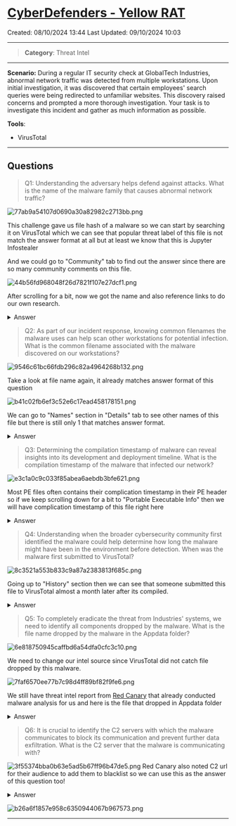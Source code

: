 # [CyberDefenders - Yellow RAT](https://cyberdefenders.org/blueteam-ctf-challenges/yellow-rat/)
Created: 08/10/2024 13:44
Last Updated: 09/10/2024 10:03
* * *
>**Category**: Threat Intel
* * *
**Scenario:**
During a regular IT security check at GlobalTech Industries, abnormal network traffic was detected from multiple workstations. Upon initial investigation, it was discovered that certain employees' search queries were being redirected to unfamiliar websites. This discovery raised concerns and prompted a more thorough investigation. Your task is to investigate this incident and gather as much information as possible.

**Tools**:
- VirusTotal

* * *
## Questions
>Q1: Understanding the adversary helps defend against attacks. What is the name of the malware family that causes abnormal network traffic?

![77ab9a54107d0690a30a82982c2713bb.png](/_resources/77ab9a54107d0690a30a82982c2713bb.png)

This challenge gave us file hash of a malware so we can start by searching it on VirusTotal which we can see that popular threat label of this file is not match the answer format at all but at least we know that this is Jupyter Infostealer

And we could go to "Community" tab to find out the answer since there are so many community comments on this file.

![44b56fd968048f26d7821f107e27dcf1.png](/_resources/44b56fd968048f26d7821f107e27dcf1.png)

After scrolling for a bit, now we got the name and also reference links to do our own research.

<details>
  <summary>Answer</summary>
<pre><code>Yellow Cockatoo RAT</code></pre>
</details>

>Q2: As part of our incident response, knowing common filenames the malware uses can help scan other workstations for potential infection. What is the common filename associated with the malware discovered on our workstations?

![9546c61bc66fdb296c82a4964268b132.png](/_resources/9546c61bc66fdb296c82a4964268b132.png)

Take a look at file name again, it already matches answer format of this question

![b41c02fb6ef3c52e6c17ead458178151.png](/_resources/b41c02fb6ef3c52e6c17ead458178151.png)

We can go to "Names" section in "Details" tab to see other names of this file but there is still only 1 that matches answer format.

<details>
  <summary>Answer</summary>
<pre><code>111bc461-1ca8-43c6-97ed-911e0e69fdf8.dll</code></pre>
</details>

>Q3: Determining the compilation timestamp of malware can reveal insights into its development and deployment timeline. What is the compilation timestamp of the malware that infected our network?

![e3c1a0c9c033f85abea6aebdb3bfe621.png](/_resources/e3c1a0c9c033f85abea6aebdb3bfe621.png)

Most PE files often contains their complication timestamp in their PE header so if we keep scrolling down for a bit to "Portable Executable Info" then we will have complication timestamp of this file right here

<details>
  <summary>Answer</summary>
<pre><code>2020-09-24 18:26:47</code></pre>
</details>

>Q4: Understanding when the broader cybersecurity community first identified the malware could help determine how long the malware might have been in the environment before detection. When was the malware first submitted to VirusTotal?

![8c3521a553b833c9a87a2383813f685c.png](/_resources/8c3521a553b833c9a87a2383813f685c.png)

Going up to "History" section then we can see that someone submitted this file to VirusTotal almost a month later after its compiled.

<details>
  <summary>Answer</summary>
<pre><code>2020-10-15 02:47:37</code></pre>
</details>

>Q5: To completely eradicate the threat from Industries' systems, we need to identify all components dropped by the malware. What is the file name dropped by the malware in the Appdata folder?

![6e818750945caffbd6a54dfa0cfc3c10.png](/_resources/6e818750945caffbd6a54dfa0cfc3c10.png)

We need to change our intel source since VirusTotal did not catch file dropped by this malware.

![7faf6570ee77b7c98d4ff89bf82f9fe6.png](/_resources/7faf6570ee77b7c98d4ff89bf82f9fe6.png)

We still have threat intel report from [Red Canary](https://redcanary.com/blog/threat-intelligence/yellow-cockatoo/) that already conducted malware analysis for us and here is the file that dropped in Appdata folder
<details>
  <summary>Answer</summary>
<pre><code>solarmarker.dat</code></pre>
</details>

>Q6: It is crucial to identify the C2 servers with which the malware communicates to block its communication and prevent further data exfiltration. What is the C2 server that the malware is communicating with?

![3f55374bba0b63e5ad5b67ff96b47de5.png](/_resources/3f55374bba0b63e5ad5b67ff96b47de5.png)
Red Canary also noted C2 url for their audience to add them to blacklist so we can use this as the answer of this question too!
<details>
  <summary>Answer</summary>
<pre><code>https://gogohid.com</code></pre>
</details>

![b26a6f1857e958c6350944067b967573.png](/_resources/b26a6f1857e958c6350944067b967573.png)
* * *
